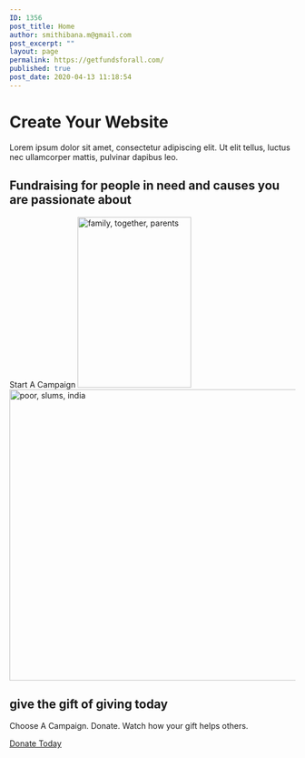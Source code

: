 ```yaml
---
ID: 1356
post_title: Home
author: smithibana.m@gmail.com
post_excerpt: ""
layout: page
permalink: https://getfundsforall.com/
published: true
post_date: 2020-04-13 11:18:54
---
```

<h1>Create Your Website</h1>		
		<p>Lorem ipsum dolor sit amet, consectetur adipiscing elit. Ut elit tellus, luctus nec ullamcorper mattis, pulvinar dapibus leo.</p>		
			<h2>Fundraising for people in need and causes you are passionate about</h2>		
			<a role="button">
						Start A Campaign 
					</a>
										<img width="200" height="300" src="https://getfundsforall.com/wp-content/uploads/2020/11/family-together-parents-838239-200x300.jpg" alt="family, together, parents" loading="lazy" srcset="https://getfundsforall.com/wp-content/uploads/2020/11/family-together-parents-838239-200x300.jpg 200w, https://getfundsforall.com/wp-content/uploads/2020/11/family-together-parents-838239-682x1024.jpg 682w, https://getfundsforall.com/wp-content/uploads/2020/11/family-together-parents-838239-768x1152.jpg 768w, https://getfundsforall.com/wp-content/uploads/2020/11/family-together-parents-838239.jpg 853w" sizes="(max-width: 200px) 100vw, 200px" />											
										<img width="768" height="512" src="https://getfundsforall.com/wp-content/uploads/2020/11/poor-slums-india-2754335-768x512.jpg" alt="poor, slums, india" loading="lazy" srcset="https://getfundsforall.com/wp-content/uploads/2020/11/poor-slums-india-2754335-768x512.jpg 768w, https://getfundsforall.com/wp-content/uploads/2020/11/poor-slums-india-2754335-300x200.jpg 300w, https://getfundsforall.com/wp-content/uploads/2020/11/poor-slums-india-2754335-1024x682.jpg 1024w, https://getfundsforall.com/wp-content/uploads/2020/11/poor-slums-india-2754335.jpg 1280w" sizes="(max-width: 768px) 100vw, 768px" />											
			<h2>give the gift of giving today<br></h2>		
		<p>Choose A Campaign. Donate. Watch how your gift helps others.</p>		
			<a href="#" role="button">
						Donate Today
					</a>